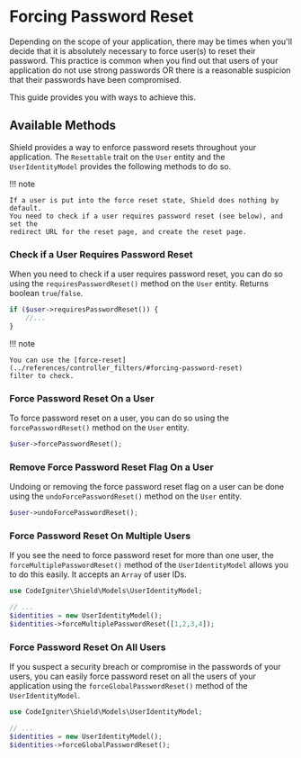 # Forcing Password Reset

Depending on the scope of your application, there may be times when you'll decide
that it is absolutely necessary to force user(s) to reset their password. This
practice is common when you find out that users of your application do not use
strong passwords OR there is a reasonable suspicion that their passwords have been
compromised.

This guide provides you with ways to achieve this.

## Available Methods

Shield provides a way to enforce password resets throughout your application.
The `Resettable` trait on the `User` entity and the `UserIdentityModel` provides
the following methods to do so.

!!! note

    If a user is put into the force reset state, Shield does nothing by default.
    You need to check if a user requires password reset (see below), and set the
    redirect URL for the reset page, and create the reset page.

### Check if a User Requires Password Reset

When you need to check if a user requires password reset, you can do so using the `requiresPasswordReset()` method on the `User` entity. Returns boolean `true`/`false`.

```php
if ($user->requiresPasswordReset()) {
    //...
}
```

!!! note

    You can use the [force-reset](../references/controller_filters/#forcing-password-reset)
    filter to check.

### Force Password Reset On a User

To force password reset on a user, you can do so using the `forcePasswordReset()` method on the `User` entity.

```php
$user->forcePasswordReset();
```

### Remove Force Password Reset Flag On a User

Undoing or removing the force password reset flag on a user can be done using the `undoForcePasswordReset()` method on the `User` entity.

```php
$user->undoForcePasswordReset();
```

### Force Password Reset On Multiple Users

If you see the need to force password reset for more than one user, the `forceMultiplePasswordReset()` method of the `UserIdentityModel` allows you to do this easily. It accepts an `Array` of user IDs.

```php
use CodeIgniter\Shield\Models\UserIdentityModel;

// ...
$identities = new UserIdentityModel();
$identities->forceMultiplePasswordReset([1,2,3,4]);
```

### Force Password Reset On All Users

If you suspect a security breach or compromise in the passwords of your users, you can easily force password reset on all the users of your application using the `forceGlobalPasswordReset()` method of the `UserIdentityModel`.

```php
use CodeIgniter\Shield\Models\UserIdentityModel;

// ...
$identities = new UserIdentityModel();
$identities->forceGlobalPasswordReset();
```
